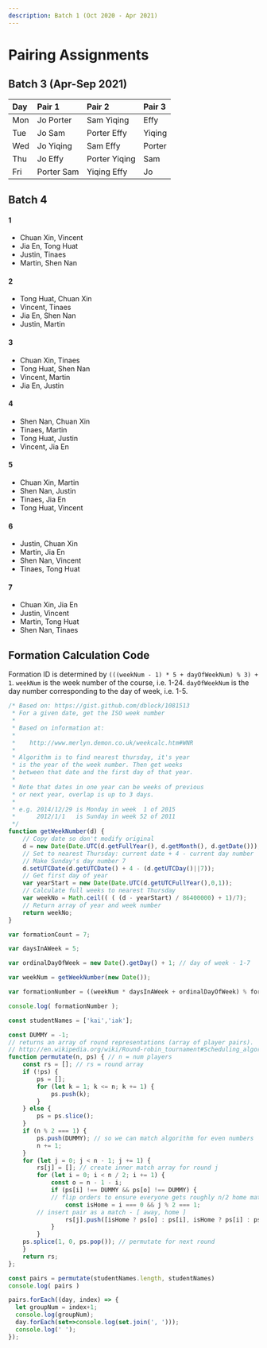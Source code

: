 ```yaml
---
description: Batch 1 (Oct 2020 - Apr 2021)
---
```


# Pairing Assignments

## Batch 3 \(Apr-Sep 2021\)

| Day | Pair 1 | Pair 2 | Pair 3 |
| :--- | :--- | :--- | :--- |
| Mon | Jo Porter | Sam Yiqing | Effy |
| Tue | Jo Sam | Porter Effy | Yiqing |
| Wed | Jo Yiqing | Sam Effy | Porter |
| Thu | Jo Effy | Porter Yiqing | Sam |
| Fri | Porter Sam | Yiqing Effy | Jo |

## Batch 4

#### 1
* Chuan Xin, Vincent
* Jia En, Tong Huat
* Justin, Tinaes
* Martin, Shen Nan

#### 2
* Tong Huat, Chuan Xin
* Vincent, Tinaes
* Jia En, Shen Nan
* Justin, Martin

#### 3
* Chuan Xin, Tinaes
* Tong Huat, Shen Nan
* Vincent, Martin
* Jia En, Justin

#### 4
* Shen Nan, Chuan Xin
* Tinaes, Martin
* Tong Huat, Justin
* Vincent, Jia En

#### 5
* Chuan Xin, Martin
* Shen Nan, Justin
* Tinaes, Jia En
* Tong Huat, Vincent

#### 6
* Justin, Chuan Xin
* Martin, Jia En
* Shen Nan, Vincent
* Tinaes, Tong Huat

#### 7
* Chuan Xin, Jia En
* Justin, Vincent
* Martin, Tong Huat
* Shen Nan, Tinaes

## Formation Calculation Code

Formation ID is determined by `(((weekNum - 1) * 5 + dayOfWeekNum) % 3) + 1`. `weekNum` is the week number of the course, i.e. 1-24. `dayOfWeekNum` is the day number corresponding to the day of week, i.e. 1-5.

```javascript
/* Based on: https://gist.github.com/dblock/1081513
 * For a given date, get the ISO week number
 *
 * Based on information at:
 *
 *    http://www.merlyn.demon.co.uk/weekcalc.htm#WNR
 *
 * Algorithm is to find nearest thursday, it's year
 * is the year of the week number. Then get weeks
 * between that date and the first day of that year.
 *
 * Note that dates in one year can be weeks of previous
 * or next year, overlap is up to 3 days.
 *
 * e.g. 2014/12/29 is Monday in week  1 of 2015
 *      2012/1/1   is Sunday in week 52 of 2011
 */
function getWeekNumber(d) {
    // Copy date so don't modify original
    d = new Date(Date.UTC(d.getFullYear(), d.getMonth(), d.getDate()));
    // Set to nearest Thursday: current date + 4 - current day number
    // Make Sunday's day number 7
    d.setUTCDate(d.getUTCDate() + 4 - (d.getUTCDay()||7));
    // Get first day of year
    var yearStart = new Date(Date.UTC(d.getUTCFullYear(),0,1));
    // Calculate full weeks to nearest Thursday
    var weekNo = Math.ceil(( ( (d - yearStart) / 86400000) + 1)/7);
    // Return array of year and week number
    return weekNo;
}

var formationCount = 7;

var daysInAWeek = 5; 

var ordinalDayOfWeek = new Date().getDay() + 1; // day of week - 1-7

var weekNum = getWeekNumber(new Date());

var formationNumber = ((weekNum * daysInAWeek + ordinalDayOfWeek) % formationCount);

console.log( formationNumber );
```

```javascript
const studentNames = ['kai','iak'];

const DUMMY = -1;
// returns an array of round representations (array of player pairs).
// http://en.wikipedia.org/wiki/Round-robin_tournament#Scheduling_algorithm
function permutate(n, ps) { // n = num players
	const rs = []; // rs = round array
	if (!ps) {
		ps = [];
		for (let k = 1; k <= n; k += 1) {
			ps.push(k);
		}
	} else {
		ps = ps.slice();
	}
	if (n % 2 === 1) {
		ps.push(DUMMY); // so we can match algorithm for even numbers
		n += 1;
	}
	for (let j = 0; j < n - 1; j += 1) {
		rs[j] = []; // create inner match array for round j
		for (let i = 0; i < n / 2; i += 1) {
			const o = n - 1 - i;
			if (ps[i] !== DUMMY && ps[o] !== DUMMY) {
			// flip orders to ensure everyone gets roughly n/2 home matches
				const isHome = i === 0 && j % 2 === 1;
		// insert pair as a match - [ away, home ]
				rs[j].push([isHome ? ps[o] : ps[i], isHome ? ps[i] : ps[o]]);
			}
		}
	ps.splice(1, 0, ps.pop()); // permutate for next round
	}
	return rs;
};

const pairs = permutate(studentNames.length, studentNames)
console.log( pairs )

pairs.forEach((day, index) => {
  let groupNum = index+1;
  console.log(groupNum);
  day.forEach(set=>console.log(set.join(', ')));
  console.log(' ');
});
```


